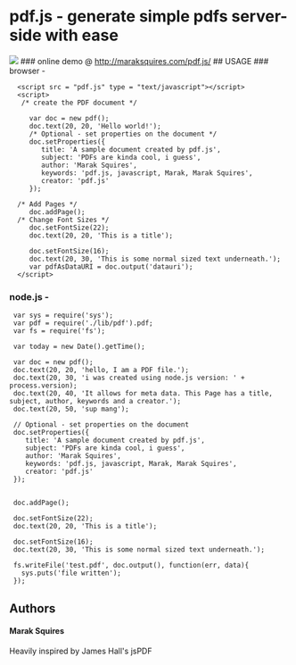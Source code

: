 # pdf.js - generate simple pdfs server-side with ease
<img src = "http://imgur.com/KiinQ.png" border = "0">
### online demo @ <a href = "http://maraksquires.com/pdf.js/">http://maraksquires.com/pdf.js/</a>
## USAGE
### browser - 
  
      <script src = "pdf.js" type = "text/javascript"></script>
      <script>
       /* create the PDF document */

         var doc = new pdf();
         doc.text(20, 20, 'Hello world!');
         /* Optional - set properties on the document */
         doc.setProperties({
         	title: 'A sample document created by pdf.js',
         	subject: 'PDFs are kinda cool, i guess',		
         	author: 'Marak Squires',
         	keywords: 'pdf.js, javascript, Marak, Marak Squires',
         	creator: 'pdf.js'
         });
      
      /* Add Pages */
         doc.addPage();
      /* Change Font Sizes */
         doc.setFontSize(22);
         doc.text(20, 20, 'This is a title');

         doc.setFontSize(16);
         doc.text(20, 30, 'This is some normal sized text underneath.');
         var pdfAsDataURI = doc.output('datauri');
      </script>
### node.js - 
     var sys = require('sys');
     var pdf = require('./lib/pdf').pdf;
     var fs = require('fs');

     var today = new Date().getTime();

     var doc = new pdf();
     doc.text(20, 20, 'hello, I am a PDF file.');
     doc.text(20, 30, 'i was created using node.js version: ' + process.version);
     doc.text(20, 40, 'It allows for meta data. This Page has a title, subject, author, keywords and a creator.');
     doc.text(20, 50, 'sup mang');

     // Optional - set properties on the document
     doc.setProperties({
     	title: 'A sample document created by pdf.js',
     	subject: 'PDFs are kinda cool, i guess',		
     	author: 'Marak Squires',
     	keywords: 'pdf.js, javascript, Marak, Marak Squires',
     	creator: 'pdf.js'
     });


     doc.addPage();

     doc.setFontSize(22);
     doc.text(20, 20, 'This is a title');

     doc.setFontSize(16);
     doc.text(20, 30, 'This is some normal sized text underneath.');	

     fs.writeFile('test.pdf', doc.output(), function(err, data){
       sys.puts('file written');
     });
     
## Authors
#### Marak Squires
Heavily inspired by James Hall's jsPDF